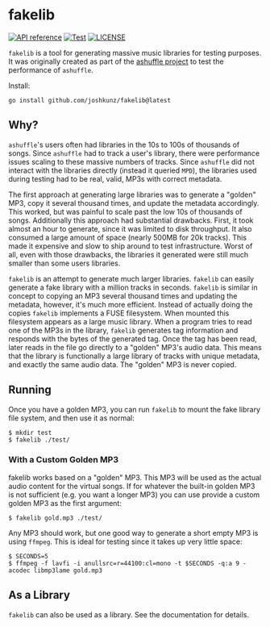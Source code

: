 # fakelib

[![API reference](https://img.shields.io/badge/go.pkg.dev-reference-5272B4)](
https://pkg.go.dev/github.com/joshkunz/fakelib?tab=doc)
[![Test](https://github.com/joshkunz/fakelib/actions/workflows/test.yaml/badge.svg)](
https://github.com/joshkunz/fakelib/actions/workflows/test.yaml)
[![LICENSE](
https://img.shields.io/github/license/joshkunz/ashuffle?color=informational)](
LICENSE)

`fakelib` is a tool for generating massive music libraries for testing
purposes. It was originally created as part of the [ashuffle project](
https://github.com/joshkunz/ashuffle) to test the performance of `ashuffle`.

Install:

```
go install github.com/joshkunz/fakelib@latest
```

## Why?

`ashuffle`'s users often had libraries in the 10s to 100s of thousands of songs.
Since `ashuffle` had to track a user's library, there were performance issues
scaling to these massive numbers of tracks. Since `ashuffle` did not interact
with the libraries directly (instead it queried `MPD`), the libraries used
during testing had to be real, valid, MP3s with correct metadata.

The first approach at generating large libraries was to generate a "golden"
MP3, copy it several thousand times, and update the metadata accordingly. This
worked, but was painful to scale past the low 10s of thousands of songs.
Additionally this approach had substantial drawbacks. First, it took almost an
hour to generate, since it was limited to disk throughput. It also consumed
a large amount of space (nearly 500MB for 20k tracks). This made it expensive
and slow to ship around to test infrastructure. Worst of all, even with those
drawbacks, the libraries it generated were still much smaller than some users
libraries.

`fakelib` is an attempt to generate much larger libraries. `fakelib` can easily
generate a fake library with a million tracks in seconds. `fakelib` is similar
in concept to copying an MP3 several thousand times and updating the metadata,
however, it's much more efficient. Instead of actually doing the copies
`fakelib` implements a FUSE filesystem. When mounted this filesystem appears
as a large music library. When a program tries to read one of the MP3s in the
library, `fakelib` generates tag information and responds with the bytes of
the generated tag. Once the tag has been read, later reads in the file go
directly to a "golden" MP3's audio data. This means that the library is
functionally a large library of tracks with unique metadata, and exactly the
same audio data. The "golden" MP3 is never copied.

## Running

Once you have a golden MP3, you can run `fakelib` to mount the fake library
file system, and then use it as normal:

```
$ mkdir test
$ fakelib ./test/
```

### With a Custom Golden MP3

fakelib works based on a "golden" MP3. This MP3 will be used as the actual
audio content for the virtual songs. If for whatever the built-in golden MP3
is not sufficient (e.g. you want a longer MP3) you can use provide a custom
golden MP3 as the first argument:

```
$ fakelib gold.mp3 ./test/
```

Any MP3 should work, but one good way to generate a short empty MP3 is using
`ffmpeg`. This is ideal for testing since it takes up very little space:

```
$ SECONDS=5
$ ffmpeg -f lavfi -i anullsrc=r=44100:cl=mono -t $SECONDS -q:a 9 -acodec libmp3lame gold.mp3
```

## As a Library

`fakelib` can also be used as a library. See the documentation for details.
